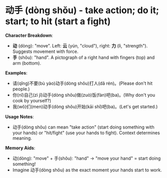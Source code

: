 # **动手 (dòng shǒu) - take action; do it; start; to hit (start a fight)**

**Character Breakdown**:  
- **动** (dòng): "move". Left: **云** (yún, "cloud"), right: **力** (lì, "strength"). Suggests movement with force.  
- **手** (shǒu): "hand". A pictograph of a right hand with fingers (top) and arm (bottom).

**Examples**:  
- 请(qǐng)不要(bù yào)动手(dòng shǒu)打人(dǎ rén)。(Please don't hit people.)  
- 你(nǐ)自己(zì jǐ)动手(dòng shǒu)做(zuò)饭(fàn)吧(ba)。(Why don't you cook by yourself?)  
- 我(wǒ)们(men)动手(dòng shǒu)开始(kāi shǐ)吧(ba)。(Let's get started.)

**Usage Notes**:  
- 动手(dòng shǒu) can mean "take action" (start doing something with your hands) or "hit/fight" (use your hands to fight). Context determines meaning.

**Memory Aids**:  
- 动(dòng): "move" + 手(shǒu): "hand" → "move your hand" = start doing something!  
- Imagine 动手(dòng shǒu) as the exact moment your hands start to work.